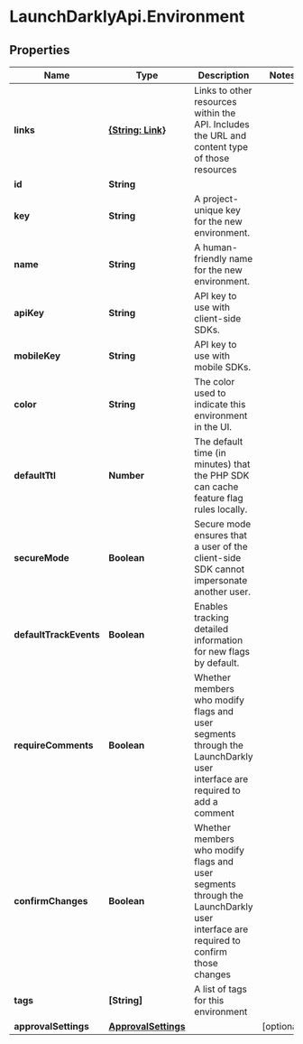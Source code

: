 # LaunchDarklyApi.Environment

## Properties

Name | Type | Description | Notes
------------ | ------------- | ------------- | -------------
**links** | [**{String: Link}**](Link.md) | Links to other resources within the API. Includes the URL and content type of those resources | 
**id** | **String** |  | 
**key** | **String** | A project-unique key for the new environment. | 
**name** | **String** | A human-friendly name for the new environment. | 
**apiKey** | **String** | API key to use with client-side SDKs. | 
**mobileKey** | **String** | API key to use with mobile SDKs. | 
**color** | **String** | The color used to indicate this environment in the UI. | 
**defaultTtl** | **Number** | The default time (in minutes) that the PHP SDK can cache feature flag rules locally. | 
**secureMode** | **Boolean** | Secure mode ensures that a user of the client-side SDK cannot impersonate another user. | 
**defaultTrackEvents** | **Boolean** | Enables tracking detailed information for new flags by default. | 
**requireComments** | **Boolean** | Whether members who modify flags and user segments through the LaunchDarkly user interface are required to add a comment | 
**confirmChanges** | **Boolean** | Whether members who modify flags and user segments through the LaunchDarkly user interface are required to confirm those changes | 
**tags** | **[String]** | A list of tags for this environment | 
**approvalSettings** | [**ApprovalSettings**](ApprovalSettings.md) |  | [optional] 


